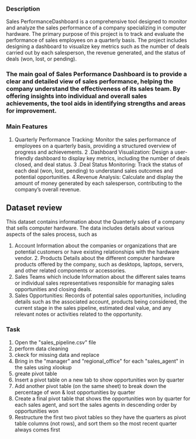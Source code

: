 ### Description
Sales PerformanceDashboard is a comprehensive tool designed to monitor and analyze the sales performance of a company specializing in computer hardware. The primary purpose of this project is to track and evaluate the performance of sales employees on a quarterly basis. The project includes designing a dashboard to visualize key metrics such as the number of deals carried out by each salesperson, the revenue generated, and the status of deals (won, lost, or pending).

### The main goal of Sales Performance Dashboard is to provide a clear and detailed view of sales performance, helping the company understand the effectiveness of its sales team. By offering insights into individual and overall sales achievements, the tool aids in identifying strengths and areas for improvement.


### Main Features
1. Quarterly Performance Tracking: Monitor the sales performance of employees on a quarterly basis, providing a structured overview of progress and achievements.
2 .Dashboard Visualization: Design a user-friendly dashboard to display key metrics, including the number of deals closed, and deal status.
3 .Deal Status Monitoring: Track the status of each deal (won, lost, pending) to understand sales outcomes and potential opportunities.
4.Revenue Analysis: Calculate and display the amount of money generated by each salesperson, contributing to the company’s overall revenue.

## Dataset  review
This dataset contains information about the  Quanterly  sales  of a 
company that sells computer hardware. The data includes details about various aspects of the sales process, such as
1. Account Information about the companies or organizations that are potential customers or have existing relationships with the hardware vendor. 2. Products Details about the different computer hardware products offered by the company, such as desktops, laptops, servers, and other related components or accessories.
3. Sales Teams which include Information about the different sales teams or individual sales representatives responsible for managing sales opportunities and closing deals.
4. Sales Opportunities: Records of potential sales opportunities, including details such as the associated account, products being considered, the current stage in the sales pipeline, estimated deal value, and any relevant notes or activities related to the opportunity.


### Task
1. Open the "sales_pipeline.csv" file
2. perform data cleaning
4. ckeck for missing data  and replace
5. Bring in the "manager" and "regional_office" for each "sales_agent" in the sales using xlookup
6. greate pivot table
7. Insert a pivot table on a new tab to show opportunities won by quarter
8. Add another pivot table (on the same sheet) to break down the percentage of won & lost opportunities by quarter
9. Create a final pivot table that shows the opportunities won by quarter for each sales agent, and sort the sales agents in descending order by opportunities won
10. Restructure the first two pivot tables so they have the quarters as pivot table columns (not rows), and sort them so the most recent quarter always comes first


